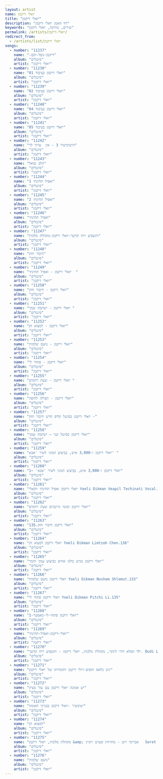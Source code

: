 ```yaml
---
layout: artist
name: יואלי דיקמן
title: "יואלי דיקמן"
description: "דף האמן יואלי דיקמן"
keywords: "שירים, מוזיקה, יואלי דיקמן"
permalink: /artists/יואלי-דיקמן/
redirect_from:
  - /artists/list/יואלי דיקמן
songs:
  - number: "11237"
    name: "-דיקמן-נופל-וקם"
    album: "סינגלים"
    artist: "יואלי דיקמן"
  - number: "11238"
    name: "01 יואלי דיקמן בעיבוד"
    album: "סינגלים"
    artist: "יואלי דיקמן"
  - number: "11239"
    name: "02 יואלי דיקמן בעיבוד"
    album: "סינגלים"
    artist: "יואלי דיקמן"
  - number: "11240"
    name: "04 יואלי דיקמן בעיבוד"
    album: "סינגלים"
    artist: "יואלי דיקמן"
  - number: "11241"
    name: "05 יואלי דיקמן בעיבוד"
    album: "סינגלים"
    artist: "יואלי דיקמן"
  - number: "11242"
    name: "הישיבישיר 3 - אין  ערוך לך"
    album: "סינגלים"
    artist: "יואלי דיקמן"
  - number: "11243"
    name: "הלב שואל"
    album: "סינגלים"
    artist: "יואלי דיקמן"
  - number: "11244"
    name: "ואפיל תחינתי 1"
    album: "סינגלים"
    artist: "יואלי דיקמן"
  - number: "11245"
    name: "ואפיל תחינתי 2"
    album: "סינגלים"
    artist: "יואלי דיקמן"
  - number: "11246"
    name: "ואפיל תחינתי"
    album: "סינגלים"
    artist: "יואלי דיקמן"
  - number: "11247"
    name: "ותשפיע רוח קדשך-יואלי דיקמן-מקהלת מלכות"
    album: "סינגלים"
    artist: "יואלי דיקמן"
  - number: "11248"
    name: "חיבור חזק"
    album: "סינגלים"
    artist: "יואלי דיקמן"
  - number: "11249"
    name: "יואלי דיקמן - ואפיל תחינתי  "
    album: "סינגלים"
    artist: "יואלי דיקמן"
  - number: "11250"
    name: "יואלי דיקמן - חיבור חזק"
    album: "סינגלים"
    artist: "יואלי דיקמן"
  - number: "11251"
    name: "יואלי דיקמן - ישתבח שמך "
    album: "סינגלים"
    artist: "יואלי דיקמן"
  - number: "11252"
    name: "יואלי דיקמן - למצוא חן"
    album: "סינגלים"
    artist: "יואלי דיקמן"
  - number: "11253"
    name: "יואלי דיקמן - נושם שלמות"
    album: "סינגלים"
    artist: "יואלי דיקמן"
  - number: "11254"
    name: "יואלי דיקמן - פתחי לי"
    album: "סינגלים"
    artist: "יואלי דיקמן"
  - number: "11255"
    name: "יואלי דיקמן - שעת רחמים "
    album: "סינגלים"
    artist: "יואלי דיקמן"
  - number: "11256"
    name: "יואלי דיקמן - תפילה לחופה"
    album: "סינגלים"
    artist: "יואלי דיקמן"
  - number: "11257"
    name: "יואלי דיקמן בסינגל קליפ חדש חיבור חזק -"
    album: "סינגלים"
    artist: "יואלי דיקמן"
  - number: "11258"
    name: "יואלי דיקמן בסינגל שני – ישתבח שמך"
    album: "סינגלים"
    artist: "יואלי דיקמן"
  - number: "11259"
    name: "יואלי דיקמן ו-3,000 איש, בביצוע המוני לשיר 'אבא' "
    album: "סינגלים"
    artist: "יואלי דיקמן"
  - number: "11260"
    name: "יואלי דיקמן ו-3,000 איש, בביצוע המוני לשיר 'אבא' ~1"
    album: "סינגלים"
    artist: "יואלי דיקמן"
  - number: "11261"
    name: "יואלי דיקמן ואפיל תחינתי ווקאלי Yoeli Dikman Veapil Techinati Vocal.136"
    album: "סינגלים"
    artist: "יואלי דיקמן"
  - number: "11262"
    name: "יואלי דיקמן ומוטי גרינבוים שעת רחמים"
    album: "סינגלים"
    artist: "יואלי דיקמן"
  - number: "11263"
    name: "יואלי דיקמן חיבור חזק.135"
    album: "סינגלים"
    artist: "יואלי דיקמן"
  - number: "11264"
    name: "יואלי דיקמן למצוא חן Yoeli Dikman Limtzoh Chen.136"
    album: "סינגלים"
    artist: "יואלי דיקמן"
  - number: "11265"
    name: "יואלי דיקמן מגיש כולנו אחים בביצוע ענקי הזמר"
    album: "סינגלים"
    artist: "יואלי דיקמן"
  - number: "11266"
    name: "יואלי דיקמן נושם שלמות Yoeli Dikman Noshem Shlemut.133"
    album: "סינגלים"
    artist: "יואלי דיקמן"
  - number: "11267"
    name: "יואלי דיקמן פתחי לי Yoeli Dikman Pitchi Li.135"
    album: "סינגלים"
    artist: "יואלי דיקמן"
  - number: "11268"
    name: "יואלי דיקמן פתחי-לי-מאסטר-1"
    album: "סינגלים"
    artist: "יואלי דיקמן"
  - number: "11269"
    name: "יואלי-דיקמן-ואפיל-תחינתי"
    album: "סינגלים"
    artist: "יואלי דיקמן"
  - number: "11270"
    name: "ילד הפלא דודי לינקר, מקהלת מלכות, יואלי דיקמן - ותשפיע רוח קדשך. Dudi Linker"
    album: "סינגלים"
    artist: "יואלי דיקמן"
  - number: "11271"
    name: "יניב בלאס תופים-רולי דיקמן ותזמורתו של יואלי דיקמן"
    album: "סינגלים"
    artist: "יואלי דיקמן"
  - number: "11272"
    name: "יש אמונה יואלי דיקמן עם עזר מציון"
    album: "סינגלים"
    artist: "יואלי דיקמן"
  - number: "11273"
    name: "ישיבשיר -יואלי דיקמן בבנייני האומה"
    album: "סינגלים"
    artist: "יואלי דיקמן"
  - number: "11274"
    name: "למצוא חן"
    album: "סינגלים"
    artist: "יואלי דיקמן"
  - number: "11275"
    name: "מקהלת מלכות, יואלי דיקמן &amp; אברימי רוט - מחרוזת סערט ויזניץ   Seret Vizhnitz Medley (64  kbps)"
    album: "סינגלים"
    artist: "יואלי דיקמן"
  - number: "11276"
    name: "נושם שלמות"
    album: "סינגלים"
    artist: "יואלי דיקמן"
---
```

